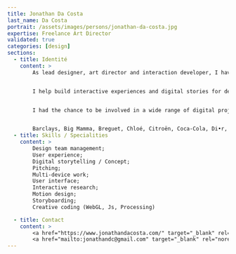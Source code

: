 ```yaml
---
title: Jonathan Da Costa
last_name: Da Costa
portrait: /assets/images/persons/jonathan-da-costa.jpg
expertise: Freelance Art Director
validated: true
categories: [design]
sections:
  - title: Identité
    content: >
        As lead designer, art director and interaction developer, I have been creating interaction principles and leading creative teams to connect design, technology & digital storytelling for the past 10 years. I believe in technology and interaction as the key differentiator that can turn any product or campaign into a meaningful experience.


        I help build interactive experiences and digital stories for desktops, touch devices and installations. Fuelled by an obsession of interaction systems, I aim to deliver thoughtful and challenging concepts through a process of research and development.


        I had the chance to be involved in a wide range of digital projects for recognised brands such as:


        Barclays, Big Mamma, Breguet, Chloé, Citroën, Coca-Cola, Di•r, Devialet, Dom Perignon, Fondation Cartier, Moët & Chandon, Hermès, Infiniti, Jaeger-LeCoultre, Kawasaki, Longines, Nespresso, Nike, Opéra de Paris, Orange, Omega, Paris Saint-Germain, Peugeot, Perrier-Jouët, Radio Nova, The Kooples, Zilli
  - title: Skills / Specialities
    content: >
        Design team management;
        User experience;
        Digital storytelling / Concept;
        Pitching;
        Multi-device work;
        User interface;
        Interactive research;
        Motion design;
        Storyboarding;
        Creative coding (WebGL, Js, Processing)

  - title: Contact
    content: >
        <a href="https://www.jonathandacosta.com/" target="_blank" rel="noreferrer">Site</a> –
        <a href="mailto:jonathandc@gmail.com" target="_blank" rel="noreferrer">Mail</a>
---
```

